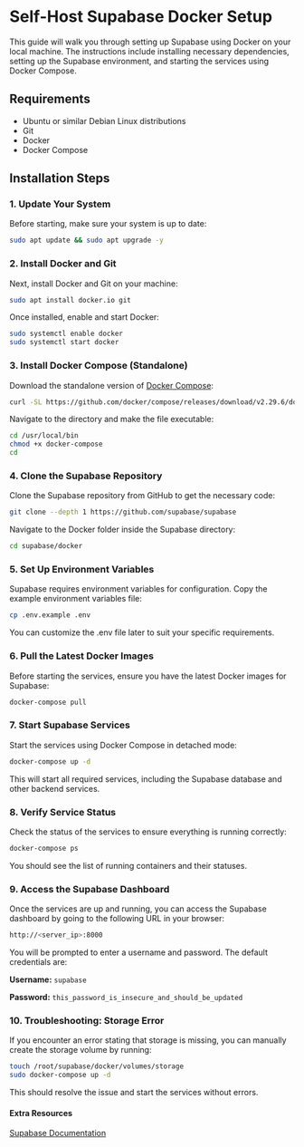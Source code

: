 # Self-Host Supabase Docker Setup

This guide will walk you through setting up Supabase using Docker on your local machine. The instructions include installing necessary dependencies, setting up the Supabase environment, and starting the services using Docker Compose.

## Requirements

- Ubuntu or similar Debian Linux distributions
- Git
- Docker
- Docker Compose

## Installation Steps

### 1. Update Your System

Before starting, make sure your system is up to date:

```bash
sudo apt update && sudo apt upgrade -y
```

### 2. Install Docker and Git
Next, install Docker and Git on your machine:

```bash
sudo apt install docker.io git
```
Once installed, enable and start Docker:

```bash
sudo systemctl enable docker
sudo systemctl start docker
```
### 3. Install Docker Compose (Standalone)
Download the standalone version of [Docker Compose](https://docs.docker.com/compose/install/standalone/):

```bash
curl -SL https://github.com/docker/compose/releases/download/v2.29.6/docker-compose-linux-x86_64 -o /usr/local/bin/docker-compose
```
Navigate to the directory and make the file executable:

```bash
cd /usr/local/bin
chmod +x docker-compose
cd
```

### 4. Clone the Supabase Repository

Clone the Supabase repository from GitHub to get the necessary code:

```bash
git clone --depth 1 https://github.com/supabase/supabase
```
Navigate to the Docker folder inside the Supabase directory:

```bash
cd supabase/docker
```
### 5. Set Up Environment Variables
Supabase requires environment variables for configuration. Copy the example environment variables file:

```bash
cp .env.example .env
```
You can customize the .env file later to suit your specific requirements.

### 6. Pull the Latest Docker Images
Before starting the services, ensure you have the latest Docker images for Supabase:

```bash
docker-compose pull
```
### 7. Start Supabase Services
Start the services using Docker Compose in detached mode:

```bash
docker-compose up -d
```

This will start all required services, including the Supabase database and other backend services.

### 8. Verify Service Status
Check the status of the services to ensure everything is running correctly:


```bash
docker-compose ps
```

You should see the list of running containers and their statuses.

### 9. Access the Supabase Dashboard
Once the services are up and running, you can access the Supabase dashboard by going to the following URL in your browser:

```bash
http://<server_ip>:8000
```

You will be prompted to enter a username and password. The default credentials are:

**Username:** `supabase`

**Password:** `this_password_is_insecure_and_should_be_updated`

### 10. Troubleshooting: Storage Error
If you encounter an error stating that storage is missing, you can manually create the storage volume by running:

```bash
touch /root/supabase/docker/volumes/storage
sudo docker-compose up -d
```

This should resolve the issue and start the services without errors.


#### Extra Resources

[Supabase Documentation](https://supabase.com/docs/guides/self-hosting/docker)






